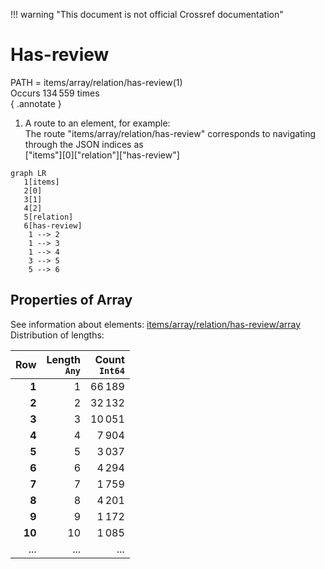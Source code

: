 !!! warning "This document is not official Crossref documentation"
# Has-review
PATH = items/array/relation/has-review(1)  
Occurs 134 559 times  
{ .annotate }

1. A route to an element, for example:  
   The route "items/array/relation/has-review" corresponds to navigating through the JSON indices as  
   ["items"][0]["relation"]["has-review"]  

```mermaid
graph LR
   1[items]
   2[0]
   3[1]
   4[2]
   5[relation]
   6[has-review]
    1 --> 2
    1 --> 3
    1 --> 4
    3 --> 5
    5 --> 6
```


## Properties of Array
See information about elements: [items/array/relation/has-review/array](array/index.md)  
Distribution of lengths:  

| **Row** | **Length**<br>`Any` | **Count**<br>`Int64` |
|--------:|--------------------:|---------------------:|
| **1**   | 1                   | 66 189               |
| **2**   | 2                   | 32 132               |
| **3**   | 3                   | 10 051               |
| **4**   | 4                   | 7 904                |
| **5**   | 5                   | 3 037                |
| **6**   | 6                   | 4 294                |
| **7**   | 7                   | 1 759                |
| **8**   | 8                   | 4 201                |
| **9**   | 9                   | 1 172                |
| **10**  | 10                  | 1 085                |
| ... | ... | ... |

